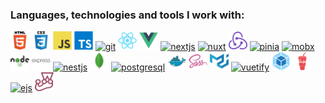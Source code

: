 ### Languages, technologies and tools I work with:
<p align="left">
  <a href="https://www.w3.org/html/" target="_blank" rel="noreferrer" title="html"><img src="https://raw.githubusercontent.com/devicons/devicon/master/icons/html5/html5-original-wordmark.svg" alt="html5" width="30" height="30"/></a>
  <a href="https://www.w3schools.com/css/" target="_blank" rel="noreferrer" title="css"><img src="https://raw.githubusercontent.com/devicons/devicon/master/icons/css3/css3-original-wordmark.svg" alt="css3" width="30" height="30"/></a>
  <a href="https://developer.mozilla.org/en-US/docs/Web/JavaScript" target="_blank" rel="noreferrer" title="javascript"><img src="https://raw.githubusercontent.com/devicons/devicon/master/icons/javascript/javascript-original.svg" alt="javascript" width="30" height="30"/></a>
  <a href="https://www.typescriptlang.org/" target="_blank" rel="noreferrer" title="typescript"><img src="https://raw.githubusercontent.com/devicons/devicon/master/icons/typescript/typescript-original.svg" alt="typescript" width="30" height="30"/></a>
  <a href="https://git-scm.com/" target="_blank" rel="noreferrer" title="git"><img src="https://www.vectorlogo.zone/logos/git-scm/git-scm-icon.svg" alt="git" width="30" height="30"/></a>
  <a href="https://react.dev/" target="_blank" rel="noreferrer" title="react"><img src="https://raw.githubusercontent.com/devicons/devicon/master/icons/react/react-original.svg" alt="react" width="30" height="30"/></a>
  <a href="https://vuejs.org/" target="_blank" rel="noreferrer" title="vue"><img src="https://github.com/devicons/devicon/blob/master/icons/vuejs/vuejs-original.svg" alt="vue" width="30" height="30"/></a>
  <a href="https://nextjs.org/" target="_blank" rel="noreferrer" title="nextjs"><img src="https://cdn.worldvectorlogo.com/logos/nextjs-2.svg" alt="nextjs" width="30" height="30"/></a>
  <a href="https://nuxt.com/" target="_blank" rel="noreferrer" title="nuxt"><img src="https://cdn.jsdelivr.net/gh/devicons/devicon/icons/nuxtjs/nuxtjs-original.svg" alt="nuxt" width="30" height="30"/></a>
  <a href="https://redux-toolkit.js.org/" target="_blank" rel="noreferrer" title="redux"><img src="https://github.com/devicons/devicon/blob/master/icons/redux/redux-original.svg" alt="redux" width="30" height="30"/></a>
  <a href="https://pinia.vuejs.org/" target="_blank" rel="noreferrer" title="pinia"><img src="https://upload.wikimedia.org/wikipedia/commons/1/1c/Pinialogo.svg" alt="pinia" width="30" height="30"/></a>
  <a href="https://mobx.js.org/" target="_blank" rel="noreferrer" title="mobx"><img src="https://cdn.worldvectorlogo.com/logos/mobx.svg" alt="mobx" width="30" height="30"/></a>
  <a href="https://nodejs.org" target="_blank" rel="noreferrer" title="nodejs"><img src="https://raw.githubusercontent.com/devicons/devicon/master/icons/nodejs/nodejs-original-wordmark.svg" alt="nodejs" width="30" height="30"/></a>
  <a href="https://expressjs.com" target="_blank" rel="noreferrer" title="express"> <img src="https://raw.githubusercontent.com/devicons/devicon/master/icons/express/express-original-wordmark.svg" alt="express" width="30" height="30"/></a>
  <a href="https://nestjs.com" target="_blank" rel="noreferrer" title="nestjs"> <img src="https://cdn.jsdelivr.net/gh/devicons/devicon@latest/icons/nestjs/nestjs-original.svg" alt="nestjs" width="30" height="30"/></a>
  <a href="https://www.mongodb.com/" target="_blank" rel="noreferrer" title="mongodb"><img src="https://raw.githubusercontent.com/devicons/devicon/master/icons/mongodb/mongodb-original.svg" alt="mongodb" width="30" height="30"/></a>
  <a href="https://www.postgresql.org/" target="_blank" rel="noreferrer" title="postgresql"><img src="https://cdn.jsdelivr.net/gh/devicons/devicon/icons/postgresql/postgresql-original.svg" alt="postgresql" width="30" height="30"/></a>
  <a href="https://www.docker.com/" target="_blank" rel="noreferrer" title="docker"><img src="https://raw.githubusercontent.com/devicons/devicon/master/icons/docker/docker-original.svg" alt="docker" width="30" height="30"/></a>
  <a href="https://sass-lang.com" target="_blank" rel="noreferrer" title="sass"><img src="https://raw.githubusercontent.com/devicons/devicon/master/icons/sass/sass-original.svg" alt="sass" width="30" height="30"/></a>
  <a href="https://mui.com/" target="_blank" rel="noreferrer" title="materialui"><img src="https://github.com/devicons/devicon/blob/master/icons/materialui/materialui-original.svg" alt="materialui" width="30" height="30"/></a>
  <a href="https://vuetifyjs.com/" target="_blank" rel="noreferrer" title="vuetify"><img src="https://cdn.jsdelivr.net/gh/devicons/devicon/icons/vuetify/vuetify-original.svg" alt="vuetify" width="30" height="30"/></a>
  <a href="https://webpack.js.org/" target="_blank" rel="noreferrer" title="webpack"><img src="https://github.com/devicons/devicon/blob/master/icons/webpack/webpack-original.svg" alt="webpack" width="30" height="30"/></a>
  <a href="https://gulpjs.com" target="_blank" rel="noreferrer" title="gulp"><img src="https://raw.githubusercontent.com/devicons/devicon/master/icons/gulp/gulp-plain.svg" alt="gulp" width="30" height="30"/></a>
  <a href="https://ejs.co/" target="_blank" rel="noreferrer" title="ejs"><img src="https://www.svgrepo.com/show/373574/ejs.svg" alt="ejs" width="30" height="30"/></a>
  <a href="https://jestjs.io/" target="_blank" rel="noreferrer" title="jestjs"><img src="https://github.com/devicons/devicon/blob/master/icons/jest/jest-plain.svg" alt="jestjs" width="30" height="30"/></a> 
</p>

<!--
 👋
**utavegu/utavegu** is a ✨ _special_ ✨ repository because its `README.md` (this file) appears on your GitHub profile.

Here are some ideas to get you started:

- 🔭 I’m currently working on ...
- 🌱 I’m currently learning ...
- 👯 I’m looking to collaborate on ...
- 🤔 I’m looking for help with ...
- 💬 Ask me about ...
- 📫 How to reach me: ...
- 😄 Pronouns: ...
- ⚡ Fun fact: ...
-->
